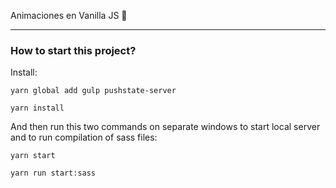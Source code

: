 Animaciones en Vanilla JS 🌈

---

### How to start this project?
Install:

`yarn global add gulp pushstate-server`

`yarn install`

And then run this two commands on separate windows to start local server and to run compilation of sass files:

`yarn start`

`yarn run start:sass`
